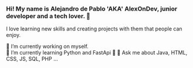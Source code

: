 ### Hi! My name is Alejandro de Pablo 'AKA' AlexOnDev, junior developer and a tech lover. 👋

I love learning new skills and creating projects with them that people can enjoy.  

🔭 I’m currently working on myself.  
🌱 I’m currently learning Python and FastApi 🐍
💬 Ask me about Java, HTML, CSS, JS, SQL, PHP ...

